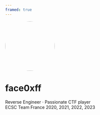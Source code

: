 ```yaml
---
framed: true
---
```


<img src="/img/avatar.png" style="border-radius: 50%; width: 160px; margin: 0 auto;" />

# face0xff

Reverse Engineer &middot; Passionate CTF player<br />
ECSC Team France 2020, 2021, 2022, 2023
